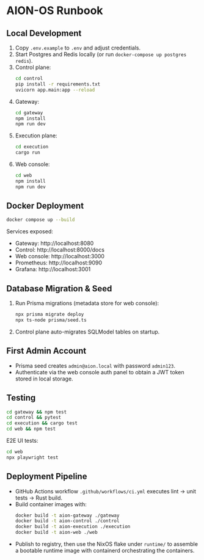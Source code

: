 # AION-OS Runbook

## Local Development

1. Copy `.env.example` to `.env` and adjust credentials.
2. Start Postgres and Redis locally (or run `docker-compose up postgres redis`).
3. Control plane:
   ```bash
   cd control
   pip install -r requirements.txt
   uvicorn app.main:app --reload
   ```
4. Gateway:
   ```bash
   cd gateway
   npm install
   npm run dev
   ```
5. Execution plane:
   ```bash
   cd execution
   cargo run
   ```
6. Web console:
   ```bash
   cd web
   npm install
   npm run dev
   ```

## Docker Deployment

```bash
docker compose up --build
```

Services exposed:
- Gateway: http://localhost:8080
- Control: http://localhost:8000/docs
- Web console: http://localhost:3000
- Prometheus: http://localhost:9090
- Grafana: http://localhost:3001

## Database Migration & Seed

1. Run Prisma migrations (metadata store for web console):
   ```bash
   npx prisma migrate deploy
   npx ts-node prisma/seed.ts
   ```
2. Control plane auto-migrates SQLModel tables on startup.

## First Admin Account

- Prisma seed creates `admin@aion.local` with password `admin123`.
- Authenticate via the web console auth panel to obtain a JWT token stored in local storage.

## Testing

```bash
cd gateway && npm test
cd control && pytest
cd execution && cargo test
cd web && npm test
```

E2E UI tests:
```bash
cd web
npx playwright test
```

## Deployment Pipeline

- GitHub Actions workflow `.github/workflows/ci.yml` executes lint → unit tests → Rust build.
- Build container images with:
  ```bash
  docker build -t aion-gateway ./gateway
  docker build -t aion-control ./control
  docker build -t aion-execution ./execution
  docker build -t aion-web ./web
  ```
- Publish to registry, then use the NixOS flake under `runtime/` to assemble a bootable runtime image with containerd orchestrating the containers.
